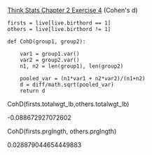 [Think Stats Chapter 2 Exercise 4](http://greenteapress.com/thinkstats2/html/thinkstats2003.html#toc24) (Cohen's d)

>>



```
firsts = live[live.birthord == 1]
others = live[live.birthord != 1]

def CohD(group1, group2):

    var1 = group1.var()
    var2 = group2.var()
    n1, n2 = len(group1), len(group2)

    pooled_var = (n1*var1 + n2*var2)/(n1+n2)
    d = diff/math.sqrt(pooled_var)
    return d
```

CohD(firsts.totalwgt_lb,others.totalwgt_lb)


-0.088672927072602

CohD(firsts.prglngth, others.prglngth)


0.028879044654449883

